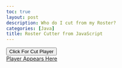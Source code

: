```yaml
---
toc: true
layout: post
description: Who do I cut from my Roster?
categories: [Java]
title: Roster Cutter from JavaScript
---
```


<button name="button" onclick="randomSelect()">Click For Cut Player</button>
<br>
<a id="Player Picker" href="#">Player Appears Here</a>
<script>
const playerList = ["https://www.patriots.com/team/players-roster/mac-jones/", "https://www.patriots.com/team/players-roster/kendrick-bourne/", "https://www.patriots.com/team/players-roster/christian-barmore/", "https://www.patriots.com/team/players-roster/kyle-dugger/", "https://www.patriots.com/team/players-roster/hunter-henry/", "https://www.patriots.com/team/players-roster/jalen-mills/"]
const playerNameList = ["Mac Jones", "Kendrick Bourne", "Christian Barmore", "Kyle Dugger", "Hunter Henry", "Jalen Mills"]
function randomSelect() {
    var index=Math.floor(Math.random() *playerList.length)
    document.getElementById("Player Selector").innerHTML = playerNameList[index]
    document.getElementById("Player Selector").href = playerList[index]
}

</script>